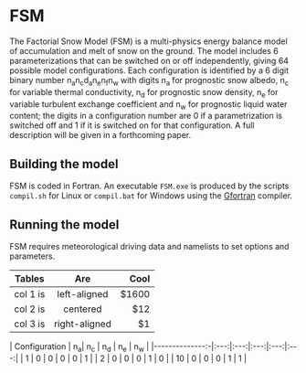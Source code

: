 # FSM

The Factorial Snow Model (FSM) is a multi-physics energy balance model of accumulation and melt of snow on the ground. The model includes 6 parameterizations that can be switched on or off independently, giving 64 possible model configurations. Each configuration is identified by a 6 digit binary number n<sub>a</sub>n<sub>c</sub>d<sub>a</sub>n<sub>e</sub>n<sub>f</sub>n<sub>w</sub> with digits n<sub>a</sub> for prognostic snow albedo, n<sub>c</sub>  for variable thermal conductivity, n<sub>d</sub> for prognostic snow density, n<sub>e</sub> for variable turbulent exchange coefficient and n<sub>w</sub> for prognostic liquid water content; the digits in a configuration number are 0 if a parametrization is switched off and 1 if it is switched on for that configuration. A full description will be given in a forthcoming paper.

## Building the model

FSM is coded in Fortran. An executable `FSM.exe` is produced by the scripts `compil.sh` for Linux or `compil.bat` for Windows using the [Gfortran](https://gcc.gnu.org/wiki/GFortran) compiler.

## Running the model

FSM requires meteorological driving data and namelists to set options and parameters. 

| Tables   |      Are      |  Cool |
|----------|:-------------:|------:|
| col 1 is |  left-aligned | $1600 |
| col 2 is |    centered   |   $12 |
| col 3 is | right-aligned |    $1 |


| Configuration  | n<sub>a</sub>|  n<sub>c</sub> | n<sub>d</sub> | n<sub>e</sub> | n<sub>w</sub> |
|--------------:-|:---:|:---:|:---:|:---:|:---:|
|  1 | 0 | 0 | 0 | 0 | 1 |
|  2 | 0 | 0 | 0 | 1 | 0 |
| 10 | 0 | 0 | 0 | 1 | 1 |
